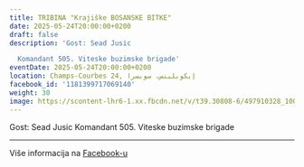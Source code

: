 ```yaml
---
title: TRIBINA "Krajiške BOSANSKE BITKE"
date: 2025-05-24T20:00:00+0200
draft: false
description: 'Gost: Sead Jusic

  Komandant 505. Viteske buzimske brigade'
eventDate: 2025-05-24T20:00:00+0200
location: Champs-Courbes 24, ‏إيكوبلينس‏، ‏سويسرا‏
facebook_id: '1181399717069140'
weight: 30
image: https://scontent-lhr6-1.xx.fbcdn.net/v/t39.30808-6/497910328_1007825038144762_7375653666811415510_n.jpg?_nc_cat=110&ccb=1-7&_nc_sid=9e60e4&_nc_ohc=JwteoY0YtakQ7kNvwEKJEhs&_nc_oc=AdlrNElfa8kBi3qBpVU8g9Z9-3uft3j9EPhPVxAMinObHuqBquOqmZx0L8MTJUvW1jc&_nc_zt=23&_nc_ht=scontent-lhr6-1.xx&edm=ABTKTjYEAAAA&_nc_gid=U1CHAqzCHPSxX9XJI_RYzA&oh=00_AfQ5NahnB4eWjaS7SsD4lAKUeqeE1NXxhc3LebCq_J8t_g&oe=6894C8EF
---
```


Gost: Sead Jusic
Komandant 505. Viteske buzimske brigade

---

Više informacija na [Facebook-u](https://facebook.com/events/1181399717069140)